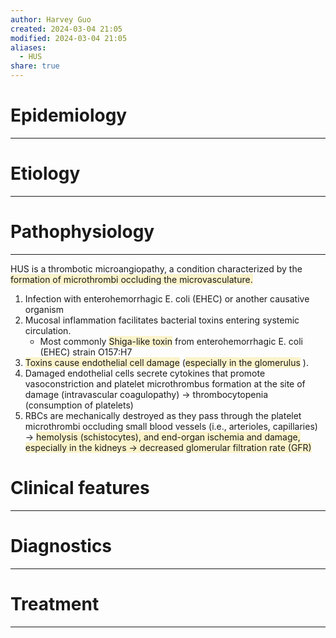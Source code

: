 ```yaml
---
author: Harvey Guo
created: 2024-03-04 21:05
modified: 2024-03-04 21:05
aliases:
  - HUS
share: true
---
```

# Epidemiology
---


# Etiology
---


# Pathophysiology
---
HUS is a thrombotic microangiopathy, a condition characterized by the <span style="background:rgba(240, 200, 0, 0.2)">formation of microthrombi occluding the microvasculature.</span>
1. Infection with enterohemorrhagic E. coli (EHEC) or another causative organism
2. Mucosal inflammation facilitates bacterial toxins entering systemic circulation.
	- Most commonly <span style="background:rgba(240, 200, 0, 0.2)">Shiga-like toxin</span> from enterohemorrhagic E. coli (EHEC) strain O157:H7
3. <span style="background:rgba(240, 200, 0, 0.2)">Toxins cause endothelial cell damage</span> (<span style="background:rgba(240, 200, 0, 0.2)">especially in the glomerulus</span> ).
4. Damaged endothelial cells secrete cytokines that promote vasoconstriction and platelet microthrombus formation at the site of damage (intravascular coagulopathy) → thrombocytopenia (consumption of platelets)
5. RBCs are mechanically destroyed as they pass through the platelet microthrombi occluding small blood vessels (i.e., arterioles, capillaries) → <span style="background:rgba(240, 200, 0, 0.2)">hemolysis (schistocytes), and end-organ ischemia and damage, especially in the kidneys → decreased glomerular filtration rate (GFR)</span>

# Clinical features
---


# Diagnostics
---


# Treatment
---

